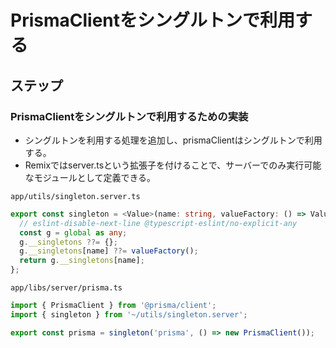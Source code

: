 # PrismaClientをシングルトンで利用する

## ステップ

### PrismaClientをシングルトンで利用するための実装

- シングルトンを利用する処理を追加し、prismaClientはシングルトンで利用する。
- Remixではserver.tsという拡張子を付けることで、サーバーでのみ実行可能なモジュールとして定義できる。

`app/utils/singleton.server.ts`

```ts
export const singleton = <Value>(name: string, valueFactory: () => Value): Value => {
  // eslint-disable-next-line @typescript-eslint/no-explicit-any
  const g = global as any;
  g.__singletons ??= {};
  g.__singletons[name] ??= valueFactory();
  return g.__singletons[name];
};
```

`app/libs/server/prisma.ts`

```ts
import { PrismaClient } from '@prisma/client';
import { singleton } from '~/utils/singleton.server';

export const prisma = singleton('prisma', () => new PrismaClient());
```
